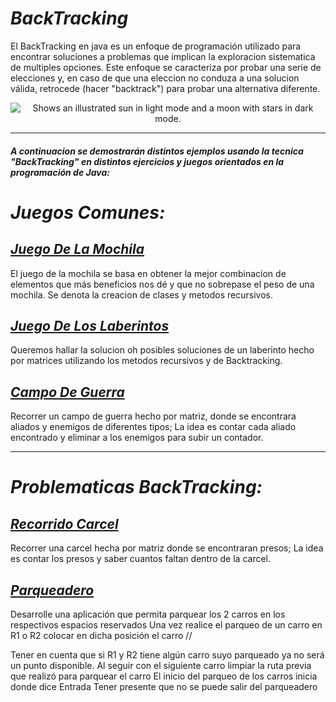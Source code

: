 # _BackTracking_

El BackTracking en java es un enfoque de programación utilizado para encontrar soluciones a
problemas que implican la exploracion sistematica de multiples opciones. Este enfoque se
caracteriza por probar una serie de elecciones y, en caso de que una eleccion no conduza a
una solucion válida, retrocede (hacer "backtrack") para probar una alternativa diferente.


<p align="center">
<picture>
  <source media="(prefers-color-scheme: dark)"  srcset="https://github.com/MrZLeviatan/Conceptos_EnJava/assets/117557162/5ecc1d8c-36ce-4e5c-8a29-62b5bb1d3b19">
  <source media="(prefers-color-scheme: light)" srcset="https://github.com/MrZLeviatan/Conceptos_EnJava/assets/117557162/9311f983-480f-4684-90b9-0cf212f1eda3">
  <img alt="Shows an illustrated sun in light mode and a moon with stars in dark mode." src="https://github.com/MrZLeviatan/Conceptos_EnJava/assets/117557162/5ecc1d8c-36ce-4e5c-8a29-62b5bb1d3b19">
</picture>
</p>

___

#### _A continuacion se demostrarán distintos ejemplos usando la tecnica "BackTracking" en distintos ejercicios y juegos orientados en la programación de Java:_


# _Juegos Comunes:_

## [_Juego De La Mochila_](./JuegoMochila)
El juego de la mochila se basa en obtener la mejor combinacion de elementos que más beneficios nos dé y que no sobrepase el
peso de una mochila. Se denota la creacion de clases y metodos recursivos.

## [_Juego De Los Laberintos_](./Laberinto)
Queremos hallar la solucion oh posibles soluciones de un laberinto hecho por matrices utilizando los metodos recursivos y de Backtracking.

## [_Campo De Guerra_](./CampoDeGuerra)
Recorrer un campo de guerra hecho por matriz, donde se encontrara aliados y enemigos de diferentes tipos; La idea es contar cada aliado encontrado y eliminar a los enemigos para subir un contador.

___
# _Problematicas BackTracking:_

## [_Recorrido Carcel_](./Carcel)
Recorrer una carcel hecha por matriz donde se encontraran presos; La idea es contar los presos y saber cuantos faltan dentro de la carcel.

## [_Parqueadero_](./Parqueadero)
Desarrolle una aplicación que permita parquear los 2 carros en los respectivos espacios reservados Una vez realice el parqueo de un carro en R1 o R2 colocar en dicha posición el carro //

Tener en cuenta que si R1 y R2 tiene algún carro suyo parqueado ya no será un punto disponible. Al seguir con el siguiente carro limpiar la ruta previa que realizó para parquear el carro El inicio del parqueo de los carros inicia donde dice Entrada Tener presente que no se puede salir del parqueadero
